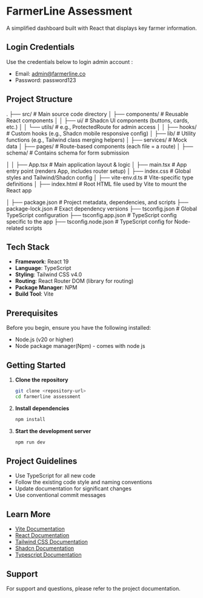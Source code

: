 # FarmerLine Assessment

A simplified dashboard built with React that displays key farmer information.

## Login Credentials
  Use the credentials below to login admin account :

- Email: admin@farmerline.co
- Password: password123

## Project Structure
.
├── src/                            # Main source code directory
│   ├── components/                 # Reusable React components
│   │   ├── ui/                     # Shadcn UI components (buttons, cards, etc.)
│   │   └── utils/                  # e.g., ProtectedRoute for admin access
│
│   ├── hooks/                      # Custom hooks (e.g., Shadcn mobile responsive config)
│   ├── lib/                        # Utility functions (e.g., Tailwind class merging helpers)
│   ├── services/                   # Mock data
│   ├── pages/                      # Route-based components (each file = a route)
│   ├── schema/                     # Contains schema for form submission

│
│   ├── App.tsx                     # Main application layout & logic
│   ├── main.tsx                    # App entry point (renders App, includes router setup)
│   ├── index.css                   # Global styles and Tailwind/Shadcn config
│   ├── vite-env.d.ts               # Vite-specific type definitions
│   ├── index.html                  # Root HTML file used by Vite to mount the React app

│
├── package.json                   # Project metadata, dependencies, and scripts
├── package-lock.json              # Exact dependency versions
├── tsconfig.json                  # Global TypeScript configuration
├── tsconfig.app.json              # TypeScript config specific to the app
├── tsconfig.node.json             # TypeScript config for Node-related scripts


## Tech Stack

- **Framework**: React 19
- **Language**: TypeScript
- **Styling**: Tailwind CSS v4.0
- **Routing**: React Router DOM (library for routing)
- **Package Manager**: NPM
- **Build Tool**: Vite

## Prerequisites

Before you begin, ensure you have the following installed:

- Node.js (v20 or higher)
- Node package manager(Npm) - comes with node js

## Getting Started

1. **Clone the repository**

   ```bash
   git clone <repository-url>
   cd farmerline assessment
   ```

2. **Install dependencies**

   ```bash
   npm install
   ```

3. **Start the development server**
   ```bash
   npm run dev 
   ```

## Project Guidelines

- Use TypeScript for all new code
- Follow the existing code style and naming conventions
- Update documentation for significant changes
- Use conventional commit messages

## Learn More

- [Vite Documentation](https://vite.dev/)
- [React Documentation](https://react.dev/)
- [Tailwind CSS Documentation](https://tailwindcss.com/)
- [Shadcn Documentation](https://ui.shadcn.com/)
- [Typescript Documentation](https://www.typescriptlang.org/)

## Support

For support and questions, please refer to the project documentation.